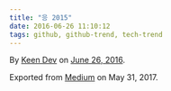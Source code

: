 ```yaml
---
title: "응 2015"
date: 2016-06-26 11:10:12
tags: github, github-trend, tech-trend 
---
```



By [Keen Dev][anchor0] on [June 26, 2016][anchor1].

Exported from [Medium][anchor2] on May 31, 2017\.


[anchor0]: https://medium.com/@keendev
[anchor1]: https://medium.com/p/85371aa4f885
[anchor2]: https://medium.co
